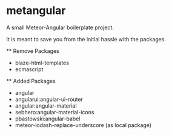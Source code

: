 # metangular
A small Meteor-Angular boilerplate project.

It is meant to save you from the initial hassle with the packages.

** Remove Packages
- blaze-html-templates
- ecmascript

** Added Packages
- angular
- angularui:angular-ui-router
- angular:angular-material
- sebhero:angular-material-icons
- pbastowski:angular-babel
- meteor-lodash-replace-underscore (as local package)
